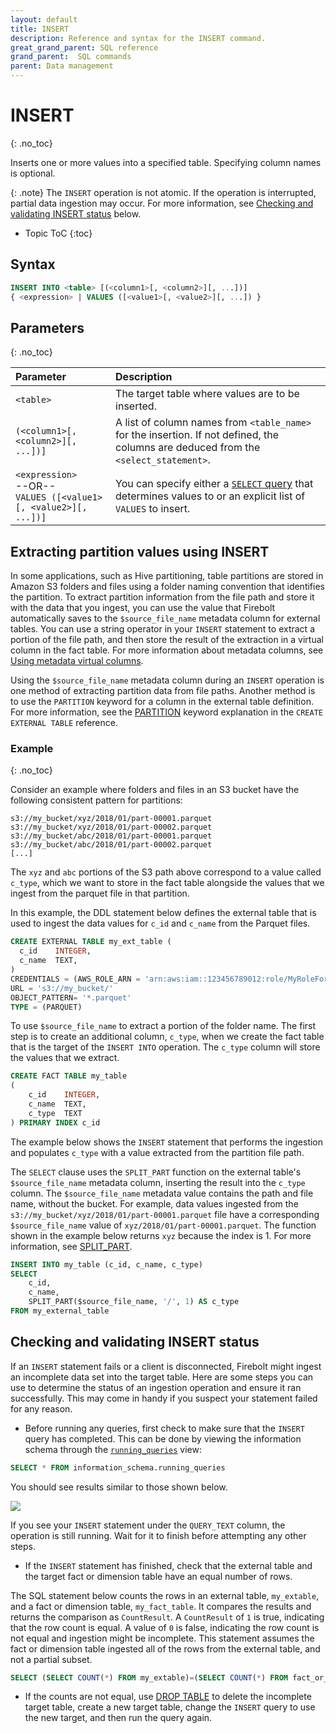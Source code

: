 ```yaml
---
layout: default
title: INSERT
description: Reference and syntax for the INSERT command.
great_grand_parent: SQL reference
grand_parent:  SQL commands
parent: Data management
---
```


# INSERT
{: .no_toc}

Inserts one or more values into a specified table. Specifying column names is optional.

{: .note}
The `INSERT` operation is not atomic. If the operation is interrupted, partial data ingestion may occur. For more information, see [Checking and validating INSERT status](#checking-and-validating-insert-status) below.

* Topic ToC
{:toc}

## Syntax

```sql
INSERT INTO <table> [(<column1>[, <column2>][, ...])]
{ <expression> | VALUES ([<value1>[, <value2>][, ...]) }
```
## Parameters 
{: .no_toc}

| Parameter | Description|
| :---------| :----------|
| `<table>`| The target table where values are to be inserted. |
| `(<column1>[, <column2>][, ...])]`| A list of column names from `<table_name>` for the insertion. If not defined, the columns are deduced from the `<select_statement>`. |
| `<expression>`<br>--OR--<br> `VALUES ([<value1>[, <value2>][, ...])]` | You can specify either a [`SELECT` query](../queries/select.md) that determines values to or an explicit list of `VALUES` to insert.|


## Extracting partition values using INSERT

In some applications, such as Hive partitioning, table partitions are stored in Amazon S3 folders and files using a folder naming convention that identifies the partition. To extract partition information from the file path and store it with the data that you ingest, you can use the value that Firebolt automatically saves to the `$source_file_name` metadata column for external tables. You can use a string operator in your `INSERT` statement to extract a portion of the file path, and then store the result of the extraction in a virtual column in the fact table. For more information about metadata columns, see [Using metadata virtual columns](../../../Guides/loading-data/working-with-external-tables.md#using-metadata-virtual-columns).

Using the `$source_file_name` metadata column during an `INSERT` operation is one method of extracting partition data from file paths. Another method is to use the `PARTITION` keyword for a column in the external table definition. For more information, see the [PARTITION](../data-definition/create-external-table.md#partition) keyword explanation in the `CREATE EXTERNAL TABLE` reference.

### Example
{: .no_toc}

Consider an example where folders and files in an S3 bucket have the following consistent pattern for partitions:

```
s3://my_bucket/xyz/2018/01/part-00001.parquet
s3://my_bucket/xyz/2018/01/part-00002.parquet
s3://my_bucket/abc/2018/01/part-00001.parquet
s3://my_bucket/abc/2018/01/part-00002.parquet
[...]
```

The `xyz` and `abc` portions of the S3 path above correspond to a value called `c_type`, which we want to store in the fact table alongside the values that we ingest from the parquet file in that partition.

In this example, the DDL statement below defines the external table that is used to ingest the data values for `c_id` and `c_name` from the Parquet files.

```sql
CREATE EXTERNAL TABLE my_ext_table (
  c_id    INTEGER,
  c_name  TEXT,
)
CREDENTIALS = (AWS_ROLE_ARN = 'arn:aws:iam::123456789012:role/MyRoleForFireboltS3Access1')
URL = 's3://my_bucket/'
OBJECT_PATTERN= '*.parquet'
TYPE = (PARQUET)
```

To use `$source_file_name` to extract a portion of the folder name. The first step is to create an additional column, `c_type`, when we create the fact table that is the target of the `INSERT INTO` operation. The `c_type` column will store the values that we extract.

```sql
CREATE FACT TABLE my_table
(
    c_id    INTEGER,
    c_name  TEXT,
    c_type  TEXT
) PRIMARY INDEX c_id
```

The example below shows the `INSERT` statement that performs the ingestion and populates `c_type` with a value extracted from the partition file path.

The `SELECT` clause uses the `SPLIT_PART` function on the external table's `$source_file_name` metadata column, inserting the result into the   `c_type` column. The `$source_file_name` metadata value contains the path and file name, without the bucket. For example, data values ingested from the `s3://my_bucket/xyz/2018/01/part-00001.parquet` file have a corresponding `$source_file_name` value of `xyz/2018/01/part-00001.parquet`. The function shown in the example below returns `xyz` because the index is 1. For more information, see [SPLIT_PART](../../functions-reference/string/split-part.md).

```sql
INSERT INTO my_table (c_id, c_name, c_type)
SELECT
    c_id,
    c_name,
    SPLIT_PART($source_file_name, '/', 1) AS c_type
FROM my_external_table
```

## Checking and validating INSERT status

If an `INSERT` statement fails or a client is disconnected, Firebolt might ingest an incomplete data set into the target table. Here are some steps you can use to determine the status of an ingestion operation and ensure it ran successfully. This may come in handy if you suspect your statement failed for any reason.

* Before running any queries, first check to make sure that the `INSERT` query has completed. This can be done by viewing the information schema through the [`running_queries`](../../information-schema/running-queries.md) view:

```sql
SELECT * FROM information_schema.running_queries
```

You should see results similar to those shown below.

![](../../../assets/images/running_queries.png)

If you see your `INSERT` statement under the `QUERY_TEXT` column, the operation is still running. Wait for it to finish before attempting any other steps.

* If the `INSERT` statement has finished, check that the external table and the target fact or dimension table have an equal number of rows.

The SQL statement below counts the rows in an external table, `my_extable`, and a fact or dimension table, `my_fact_table`. It compares the results and returns the comparison as `CountResult`. A `CountResult` of `1` is true, indicating that the row count is equal. A value of `0` is false, indicating the row count is not equal and ingestion might be incomplete. This statement assumes the fact or dimension table ingested all of the rows from the external table, and not a partial subset.

```sql
SELECT (SELECT COUNT(*) FROM my_extable)=(SELECT COUNT(*) FROM fact_or_dim_table) AS CountResult;
```

* If the counts are not equal, use [DROP TABLE](../data-definition/drop-table.md) to delete the incomplete target table, create a new target table, change the `INSERT` query to use the new target, and then run the query again.
